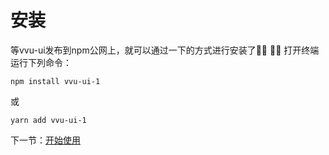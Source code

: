 # 安装
等vvu-ui发布到npm公网上，就可以通过一下的方式进行安装了👌🏻
☝🏻
打开终端运行下列命令：

```
npm install vvu-ui-1
```

或

```
yarn add vvu-ui-1
```

下一节：[开始使用](#/doc/get-started)
